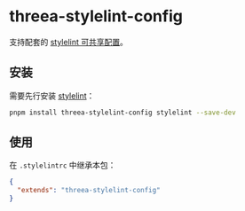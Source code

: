 # threea-stylelint-config

支持配套的 [stylelint 可共享配置](https://stylelint.io/user-guide/configure)。

## 安装

需要先行安装 [stylelint](https://www.npmjs.com/package/stylelint)：

```bash
pnpm install threea-stylelint-config stylelint --save-dev
```

## 使用

在 `.stylelintrc` 中继承本包：

```json
{
  "extends": "threea-stylelint-config"
}
```
